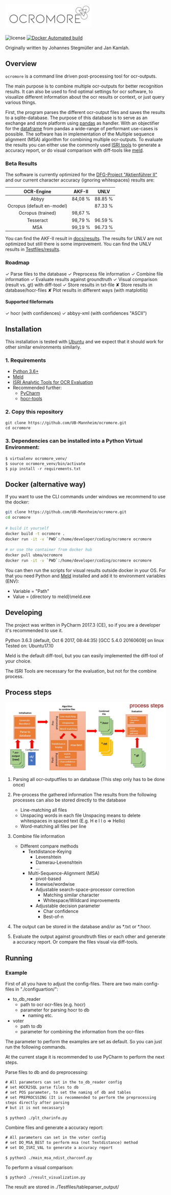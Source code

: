 # ![ocromore](./docs/img/ocromore_logo.png)

![license](https://img.shields.io/badge/license-Apache%20License%202.0-blue.svg)
[![Docker Automated build](https://img.shields.io/docker/automated/ubma/ocropy.svg?maxAge=86400)](https://hub.docker.com/r/ubma/ocromore/)

Originally written by Johannes Stegmüller and Jan Kamlah.

## Overview

`ocromore` is a command line driven post-processing tool for ocr-outputs.

The main purpose is to combine multiple ocr-outputs for better recognition results.
It can also be used to find optimal settings for ocr software, to visualize different
information about the ocr results or context, or just query various things.

First, the program parses the different ocr-output files and saves the results to a sqlite-database.
The purpose of this database is to serve as an exchange and store platform using
[pandas](https://pandas.pydata.org/) as handler.
With an objectifier for the [dataframe](https://pandas.pydata.org/pandas-docs/stable/generated/pandas.DataFrame.html)
from pandas a wide-range of performant use-cases is possible.
The software has in implementation of the Multiple sequence alignment (MSA) algorithm for combining multiple ocr-outputs.
To evaluate the results you can either use the commonly used
[ISRI tools](https://github.com/eddieantonio/isri-ocr-evaluation-tools) to generate a accuracy report, or do visual comparison with diff-tools like [meld](http://meldmerge.org/).

### Beta Results

The software is currently optimized for the [DFG-Project "Aktienführer II"](https://www.bib.uni-mannheim.de/projekte/aktienfuehrer2/) and our current character accuracy (ignoring whitespaces) results are:

| OCR-Engine |   AKF-II   |  UNLV   |
|:----------:|:----------:|:-------:|
| Abbyy      |  84,08 %   | 88.85 % |
| Ocropus (default en-model)    |     | 87.33 % |
| Ocropus  (trained)   |  98,67 %   |  |
| Tesseract  |  98,79 %   | 96.59 % |
| MSA        |  99,19 %   | 96.73 % |


You can find the AKF-II result in [docs/results](./docs/results).
The results for UNLV are not optimized but still there is some improvement.
You can find the UNLV results in [Testfiles/results](./Testfiles/results).

### Roadmap
✓  Parse files to the database
✓  Preprocess file information
✓  Combine file information
✓  Evaluate results against groundtruth
✓  Visual comparison (result vs. gt) with diff-tool
✓  Store results in txt-file
✘  Store results in database/hocr-files
✘  Plot results in different ways (with matplotlib)

#### Supported fileformats
✓  hocr (with confidences)
✓  abbyy-xml (with confidences "ASCII")

## Installation

This installation is tested with [Ubuntu][ubuntu-link] and we expect that it should
work for other similar environments similarly.

### 1. Requirements
- [Python 3.6+][python-link]
- [Meld][meld-link]
- [ISRI Analytic Tools for OCR Evaluation][isri-link]
- Recommended further:
  - [PyCharm][pycharm-link]
  - [hocr-tools][hocr-link]

### 2. Copy this repository
```
git clone https://github.com/UB-Mannheim/ocromore.git
cd ocromore
```

### 3. Dependencies can be installed into a Python Virtual Environment:

    $ virtualenv ocromore_venv/
    $ source ocromore_venv/bin/activate
    $ pip install -r requirements.txt

## Docker (alternative way)

If you want to use the CLI commands under windows we recommend to use the docker:

```sh
git clone https://github.com/UB-Mannheim/ocromore.git
cd ocromore

# build it yourself
docker build -t ocromore .
docker run -it -v `PWD`:/home/developer/coding/ocromore ocromore

# or use the container from docker hub
docker pull ubma/ocromore
docker run -it -v `PWD`:/home/developer/coding/ocromore ocromore
```

You can then run the scripts for visual results outside docker in your OS.
For that you need Python and [Meld][meld-link] installed and add it to environment variables (ENV):
 - Variable = "Path"
 - Value = {directory to meld}\meld.exe

## Developing

The project was written in PyCharm 2017.3 (CE),
so if you are a developer it's recommended to use it.

Python 3.6.3 (default, Oct  6 2017, 08:44:35)
[GCC 5.4.0 20160609] on linux
Tested on: Ubuntu17.10

Meld is the default diff-tool,
but you can easily implemented the diff-tool of your choice.

The ISRI Tools are necessary for the evaluation, but not for the combine process.

[ubuntu-link]: https://www.ubuntu.com/
[python-link]: https://www.anaconda.com/download/
[pycharm-link]: https://www.jetbrains.com/pycharm/
[meld-link]: http://meldmerge.org/
[isri-link]: https://github.com/eddieantonio/isri-ocr-evaluation-tools
[hocr-link]: https://github.com/tmbdev/hocr-tools


## Process steps

![ocromore-overview](docs/img/process_steps.jpg)

   1. Parsing all ocr-outputfiles to an database
      (This step only has to be done once)
   2. Pre-process the gathered information
      The results from the following processes can also
      be stored directly to the database
        + Line-matching all files
        + Unspacing words in each file
          Unspacing means to delete whitespaces in spaced text
          (E.g. H e l l o => Hello)
        + Word-matching all files per line
   3. Combine file information
      + Different compare methods
        + Textdistance-Keying
             + Levenshtein
             + Damerau-Levenshtein
             + ...
        + Multi-Sequence-Alignment (MSA)
            + pivot-based
            + linewise/wordwise
            + Adjustable search-space-processor correction
                + Matching similar character
                + Whitespace/Wildcard improvements
            + Adjustable decision parameter
                + Char confidence
                + Best-of-n

   4. The output can be stored in the database and/or
   as *.txt or *.hocr.

   5. Evaluate the output against groundtruth files or each other and generate a accuracy report.
   Or compare the files visual via diff-tools.


## Running

### Example
First of all you have to adjust the config-files.
There are two main config-files in "./configuartion/":
   + to_db_reader
        + path to ocr ocr-files (e.g. hocr)
        + parameter for parsing hocr to db
            + naming etc.
   + voter
        + path to db
        + parameter for combining the information from the ocr-files

The parameter to perform the examples are set as default.
So you can just run the following commands.

At the current stage it is recommended to use PyCharm to perform the next steps.

Parse files to db and do preprocessing:

    # All parameters can set in the to_db_reader config
    # set HOCR2SQL parse files to db
    # set POS parameter, to set the naming of db and tables
    # set PREPROCSSING (It is recommended to perform the preprocessing steps directly after parsing
    # but it is not necassary)

    $ python3 ./plt_charinfo.py

Combine files and generate a accuracy report:

    # All parameters can set in the voter config
    # set DO_MSA_BEST to perform msa (not Textdistance) method
    # set DO_ISRI_VAL to generate a accuracy report

    $ python3 ./main_msa_ndist_charconf.py

To perform a visual comparison:

    $ python3 ./result_visualization.py

The result are stored in ./Testfiles/tableparser_output/
